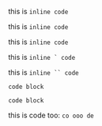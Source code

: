 this is `inline code`

this is ``inline code``

this is `` inline code ``

this is `` inline ` code ``

this is ``` inline `` code ```

    code block

    code block

this is code too: ` co
ooo
de `